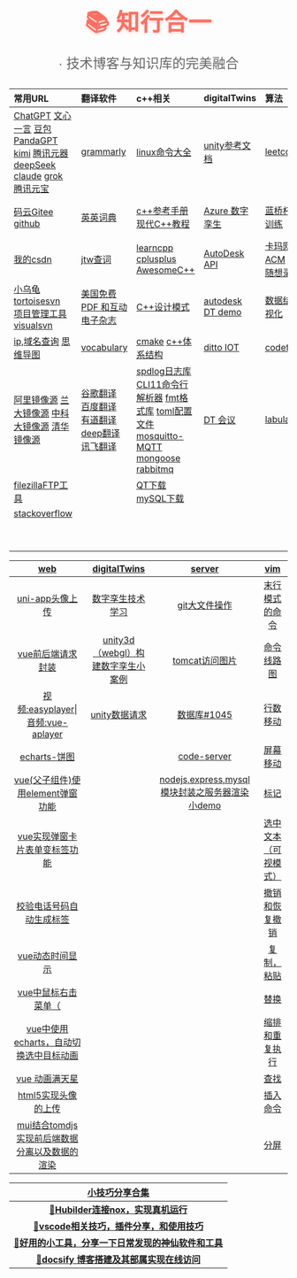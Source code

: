 <!-- 主标题 -->

<span style="
  font-size: 42px;
  font-weight: 800;
  color: #FF6F61;
  text-align: center;
  display: block;
  margin: 20px 0 10px;
  text-shadow: 0 2px 4px rgba(255,111,97,0.3);
  letter-spacing: 1.5px;">
  📚 知行合一
</span>

<!-- 副标题 -->

<span style="
  font-size: 24px;
  color: #666;
  text-align: center;
  display: block;
  margin-bottom: 30px;
  font-family: '微软雅黑', sans-serif;">
  · 技术博客与知识库的完美融合
</span>

| 常用URL                                                                                                                                                                                                                                                                                                                                                                                                              | 翻译软件                                                                                                                                                                                                                    | c++相关                                                                                                                                                                                                                                                                                                                                        | digitalTwins                                                                                  | 算法                                                                                   | web                                                                                                                                                                                                                                                                                  | work                                                                      |
|:------------------------------------------------------------------------------------------------------------------------------------------------------------------------------------------------------------------------------------------------------------------------------------------------------------------------------------------------------------------------------------------------------------------ |:----------------------------------------------------------------------------------------------------------------------------------------------------------------------------------------------------------------------- |:-------------------------------------------------------------------------------------------------------------------------------------------------------------------------------------------------------------------------------------------------------------------------------------------------------------------------------------------- |:--------------------------------------------------------------------------------------------- |:------------------------------------------------------------------------------------ |:------------------------------------------------------------------------------------------------------------------------------------------------------------------------------------------------------------------------------------------------------------------------------------ | ------------------------------------------------------------------------- |
| [ChatGPT](https://chat.openai.com/)         [文心一言](https://yiyan.baidu.com/)         [豆包](https://www.doubao.com/)        [PandaGPT ](https://panda-gpt.github.io/)        [kimi](https://kimi.moonshot.cn/)       [腾讯元器](https://yuanqi.tencent.com/)   [deepSeek](https://chat.deepseek.com/)     [claude](https://claude.ai/new)  [grok](https://grok.com/) [腾讯元宝](https://yuanbao.tencent.com/chat/naQivTmsDa) | [grammarly](https://www.grammarly.com/)                                                                                                                                                                                 | [linux命令大全](https://www.linuxcool.com/)                                                                                                                                                                                                                                                                                                      | [unity参考文档](https://docs.unity.cn/cn/current/Manual/index.html)                               | [leetcode](https://leetcode.cn/)                                                     | [npm官网](https://www.npmjs.com/)  [node官网](https://nodejs.org/zh-cn)                                                                                                                                                                                                                  | [web面试](/study/web/web_interview/)                                        |
| [码云Gitee](https://gitee.com/)      [github](https://github.com/)                                                                                                                                                                                                                                                                                                                                                   | [英英词典](https://www.dictionary.com/browse/name#)                                                                                                                                                                         | [c++参考手册](https://zh.cppreference.com/w/%E9%A6%96%E9%A1%B5)   [现代C++教程](https://changkun.de/modern-cpp/zh-cn/02-usability/#nullptr)                                                                                                                                                                                                          | [Azure 数字孪生](https://learn.microsoft.com/zh-cn/azure/digital-twins/overview)                  | [蓝桥杯算法训练](https://www.dotcpp.com/oj/status.php?user=zjxweb)                          | [TypeScript](https://www.tslang.cn/docs/handbook/typescript-in-5-minutes.html)  [ES6](https://es6.ruanyifeng.com/)                                                                                                                                                                   | [小林coding后端](https://xiaolincoding.com/)                                  |
| [我的csdn](https://mp.csdn.net/mp_blog/manage/article)                                                                                                                                                                                                                                                                                                                                                               | [jtw查词](http://www.just-the-word.com/)                                                                                                                                                                                  | [learncpp](https://www.learncpp.com/)   [cplusplus](https://cplusplus.com/)  [AwesomeC++](https://cpp.libhunt.com/)                                                                                                                                                                                                                          | [AutoDesk API](https://aps.autodesk.com/en/docs/model-derivative/v2/developers_guide/basics/) | [卡玛网 ACM](https://kamacoder.com/loginpage.php)  [代码随想录](https://programmercarl.com/) | [vue2](https://v2.cn.vuejs.org/)   [vue3](https://cn.vuejs.org/guide/introduction.html)  [Angular](https://angular.io/)  [recat](https://react.docschina.org/)                                                                                                                       | [牛客](https://www.nowcoder.com/)                                           |
| [小乌龟tortoisesvn](https://www.tortoisesvn.net/downloads.zh.html)  <br />[项目管理工具visualsvn](https://www.visualsvn.com/server/download/)                                                                                                                                                                                                                                                                               | [美国免费 PDF 和互动电子杂志](https://magazinelib.com/usa2/page/2/)                                                                                                                                                                | [C++设计模式](https://refactoringguru.cn/design-patterns)                                                                                                                                                                                                                                                                                        | [autodesk DT demo](https://forge-digital-twin.autodesk.io/)                                   | [数据结构可视化](https://visualgo.net/zh)                                                   | [vue脚手架CLI](https://cli.vuejs.org/zh/guide/)                                                                                                                                                                                                                                         | [java面试](https://javaguide.cn/database/mongodb/mongodb-questions-02.html) |
| [ip,域名查询](https://sites.ipaddress.com/raw.githubusercontent.com/)     [思维导图](https://www.processon.com/login)                                                                                                                                                                                                                                                                                                      | [vocabulary](https://www.vocabulary.com/)                                                                                                                                                                               | [cmake](https://cmake.org/)  [c++体系结构](https://stibel.icu/md/guide/c++-overview.html)                                                                                                                                                                                                                                                        | [ditto  IOT](https://github.com/eclipse-ditto/ditto)                                          | [codeforces](https://codeforces.com/)                                                | [Element-ui](https://element.eleme.cn/#/zh-CN)  [layui](https://layui.dev/)                                                                                                                                                                                                          | [爱编程的大丙](https://subingwen.cn/)                                           |
| [阿里镜像源](https://developer.aliyun.com/mirror/)  [兰大镜像源](http://mirror.lzu.edu.cn/)    [中科大镜像源](https://mirrors.ustc.edu.cn/)  [清华镜像源](https://mirrors4.tuna.tsinghua.edu.cn/help/anaconda/)                                                                                                                                                                                                                         | [谷歌翻译](https://translate.google.com/)  [百度翻译](https://fanyi.baidu.com/#en/zh/steer)   [有道翻译](https://fanyi.youdao.com/indexLLM.html#/)  [deep翻译](https://www.deepl.com/translator)   [讯飞翻译](https://fanyi.iflyrec.com/) | [spdlog日志库](https://github.com/gabime/spdlog)  [CLI11命令行解析器](https://github.com/CLIUtils/CLI11)   [fmt格式库](https://fmt.dev/latest/index.html)     [toml配置文件](https://toml.io/cn/)       [mosquitto-MQTT](https://mosquitto.org/)  [mongoose](https://mongoose.ws/)   [rabbitmq](https://www.rabbitmq.com/tutorials/tutorial-one-python.html) | [DT 会议](https://digitaltwin1.org/)                                                            | [labuladong](https://labuladong.online/algo)                                         | [NutUI-移动端](https://nutui.jd.com/#/)   [AntDesignMobile](https://mobile.ant.design/zh/guide/quick-start/)   [vant移动端](https://vant-contrib.gitee.io/vant/#/zh-CN/)  [uviewui](https://www.uviewui.com/)    [flutter](https://flutter.dev/)   [uni-app](https://zh.uniapp.dcloud.io/) |                                                                           |
| [filezillaFTP工具](https://filezilla-project.org/download.php?type=client)                                                                                                                                                                                                                                                                                                                                           |                                                                                                                                                                                                                         | [QT下载](https://download.qt.io/)   [mySQL下载](https://downloads.mysql.com/archives/community/)                                                                                                                                                                                                                                                 |                                                                                               |                                                                                      | [less](https://lesscss.org/)   [sass](https://www.sass.hk/guide/)  [动画 CSS](https://animate.style/)                                                                                                                                                                                  |                                                                           |
| [stackoverflow](https://stackoverflow.com/)                                                                                                                                                                                                                                                                                                                                                                        |                                                                                                                                                                                                                         |                                                                                                                                                                                                                                                                                                                                              |                                                                                               |                                                                                      | [Three.js](https://threejs.org/)   [WEBGL](https://webglfundamentals.org/webgl/lessons/zh_cn/)                                                                                                                                                                                       |                                                                           |
|                                                                                                                                                                                                                                                                                                                                                                                                                    |                                                                                                                                                                                                                         |                                                                                                                                                                                                                                                                                                                                              |                                                                                               |                                                                                      | [日期momentjs](http://momentjs.cn/)  [CDN外链库](https://cdnjs.com/)                                                                                                                                                                                                                      |                                                                           |

| [web](techBlog/web/)                                                                           | [digitalTwins](techBlog/digitalTwins/)                                             | [server](techBlog/server/)                                                                     | [vim](techBlog/vim/)                      |
|:----------------------------------------------------------------------------------------------:|:----------------------------------------------------------------------------------:|:----------------------------------------------------------------------------------------------:|:-----------------------------------------:|
| [uni-app头像上传](techBlog/web/?id=一-uni-app头像上传（完善个人信息功能），后端nodejsmysql)                          | [数字孪生技术学习](techBlog/digitalTwins/?id=数字孪生技术学习)                                     | [git大文件操作](techBlog/server/?id=一git的基本操作，大文件上传（码云和github）和出现error处理)                           | [末行模式的命令](techBlog/vim/?id=末行模式的命令)       |
| [vue前后端请求封装](techBlog/web/?id=二vue前后端分离项目各种请求封装应用)                                             | [unity3d（webgl）构建数字孪生小案例](techBlog/digitalTwins/?id=unity3d（webgl）构建数字孪生小案例)       | [tomcat访问图片](techBlog/server/?id=二怎么访问云服务器上的图片)                                                | [命令线路图](techBlog/vim/?id=命令线路图)           |
| [视频:easyplayer\|音频:vue-aplayer](techBlog/web/?id=三web视频播放组件（easyplayer）和音频组件播放封装（vue-aplayer）) | [unity数据请求](techBlog/digitalTwins/?id=unity-3d与服务器以及数据库进行数据交互！！！（unitywebrequest）) | [数据库#1045](techBlog/server/?id=三-1045-无法登录-mysql-服务器)                                          | [行数移动](techBlog/vim/?id=行数移动)             |
| [echarts-饼图](techBlog/web/?id=四echarts-饼图)                                                     |                                                                                    | [code-server](techBlog/server/?id=四code-server详细安装)                                            | [屏幕移动](techBlog/vim/?id=屏幕移动)             |
| [vue(父子组件)使用element弹窗功能](techBlog/web/?id=五-vue（父子组件）使用element弹窗功能)                            |                                                                                    | [nodejs,express,mysql模块封装之服务器渲染小demo](techBlog/server/?id=五-nodejsexpressmysql模块封装之服务器渲染小demo) | [标记](techBlog/vim/?id=标记)                 |
| [vue实现弹窗卡片表单变标签功能](techBlog/web/?id=六vue实现弹窗卡片表单变标签功能)                                         |                                                                                    |                                                                                                | [选中文本（可视模式）](techBlog/vim/?id=选中文本（可视模式）) |
| [校验电话号码自动生成标签](techBlog/web/?id=九-校验电话号码自动生成标签（包含多个粘体复制生成标签）)                                  |                                                                                    |                                                                                                | [撤销和恢复撤销](techBlog/vim/?id=撤销和回复撤销)       |
| [vue动态时间显示](techBlog/web/?id=十vue动态时间显示)                                                       |                                                                                    |                                                                                                | [复制，粘贴](techBlog/vim/?id=复制，粘贴)           |
| [vue中鼠标右击菜单（](techBlog/web/?id=十一-vue中鼠标右击菜单（rightmenu），以及回调处理)                                |                                                                                    |                                                                                                | [替换](techBlog/vim/?id=替换)                 |
| [vue中使用echarts，自动切换选中目标动画](techBlog/web/?id=十二vue中使用echarts，自动切换选中目标动画)                        |                                                                                    |                                                                                                | [缩排和重复执行](techBlog/vim/?id=缩排和重复执行)       |
| [vue 动画满天星](techBlog/web/?id=十三vue项目中particles的使用，来实现屏幕飘浮小星星动画（满天星）)                           |                                                                                    |                                                                                                | [查找](techBlog/vim/?id=查找)                 |
| [html5实现头像的上传](techBlog/web/?id=十五html5实现头像的上传)                                                |                                                                                    |                                                                                                | [插入命令](techBlog/vim/?id=插入命令)             |
| [mui结合tomdjs实现前后端数据分离以及数据的渲染](techBlog/web/?id=十六mui结合tomdjs实现前后端数据分离以及数据的渲染)                  |                                                                                    |                                                                                                | [分屏](techBlog/vim/?id=分屏命令)               |

| [小技巧分享合集](/tips)                                                         |
|:------------------------------------------------------------------------:|
| [📁**Hubilder连接nox，实现真机运行**](/tips/noxHubilder/)                         |
| [📁**vscode相关技巧，插件分享，和使用技巧**](/tips/vsCodeTools/)                        |
| [📁**好用的小工具，分享一下日常发现的神仙软件和工具**](http://localhost:3000/#/tips/goodTools/) |
| [📁**docsify 博客搭建及其部属实现在线访问**](/tips/docsify/)                           |

<color-tool/>